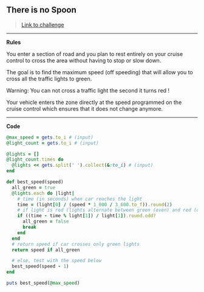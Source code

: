 ## There is no Spoon

> [Link to challenge](https://www.codingame.com/ide/puzzle/aneo)

---

**Rules**

You enter a section of road and you plan to rest entirely on your cruise control to cross the area without having to stop or slow down.

The goal is to find the maximum speed (off speeding) that will allow you to cross all the traffic lights to green.

Warning: You can not cross a traffic light the second it turns red !

Your vehicle enters the zone directly at the speed programmed on the cruise control which ensures that it does not change anymore.

---

**Code**

```ruby
@max_speed = gets.to_i # (input)
@light_count = gets.to_i # (input)

@lights = []
@light_count.times do
  @lights << gets.split(' ').collect(&:to_i) # (input)
end

def best_speed(speed)
  all_green = true
  @lights.each do |light|
    # time (in seconds) when car reaches the light
    time = (light[0] / (speed * 1_000 / 3_600.to_f)).round(2)
    # if light is red (lights alternate between green (even) and red (odd))
    if ((time - time % light[1]) / light[1]).round.odd?
      all_green = false
      break
    end
  end
  # return speed if car crosses only green lights
  return speed if all_green

  # else, test with the speed below
  best_speed(speed - 1)
end

puts best_speed(@max_speed)
```
